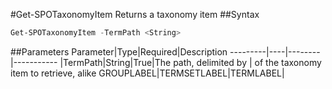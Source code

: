 #Get-SPOTaxonomyItem
Returns a taxonomy item
##Syntax
```powershell
Get-SPOTaxonomyItem -TermPath <String>
```


##Parameters
Parameter|Type|Required|Description
---------|----|--------|-----------
|TermPath|String|True|The path, delimited by | of the taxonomy item to retrieve, alike GROUPLABEL|TERMSETLABEL|TERMLABEL|
